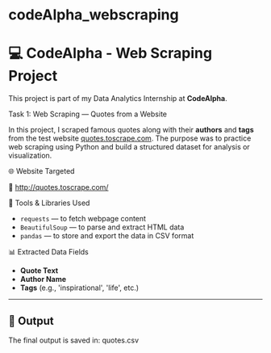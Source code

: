 # codeAlpha_webscraping
# 💻 CodeAlpha - Web Scraping Project

This project is part of my Data Analytics Internship at **CodeAlpha**.

Task 1: Web Scraping — Quotes from a Website

In this project, I scraped famous quotes along with their **authors** and **tags** from the test website [quotes.toscrape.com](http://quotes.toscrape.com/). The purpose was to practice web scraping using Python and build a structured dataset for analysis or visualization.

🌐 Website Targeted

🔗 http://quotes.toscrape.com/

🧰 Tools & Libraries Used

- `requests` — to fetch webpage content
- `BeautifulSoup` — to parse and extract HTML data
- `pandas` — to store and export the data in CSV format

📊 Extracted Data Fields

- **Quote Text**
- **Author Name**
- **Tags** (e.g., 'inspirational', 'life', etc.)

---

## 📁 Output

The final output is saved in: quotes.csv

